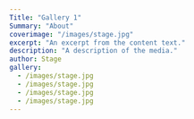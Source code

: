 ```yaml
---
Title: "Gallery 1"
Summary: "About"
coverimage: "/images/stage.jpg"
excerpt: "An excerpt from the content text."
description: "A description of the media."
author: Stage
gallery:
  - /images/stage.jpg
  - /images/stage.jpg
  - /images/stage.jpg
  - /images/stage.jpg
---
```

